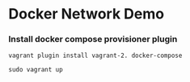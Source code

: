 # Docker Network Demo

### Install docker compose provisioner plugin
```shell
vagrant plugin install vagrant-2. docker-compose
```


```shell
sudo vagrant up
```
